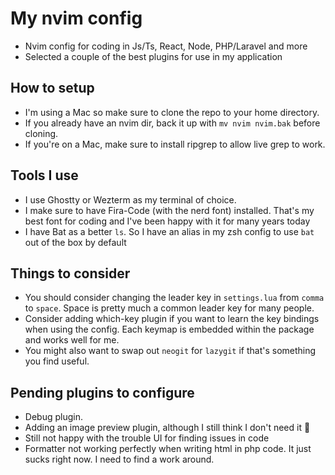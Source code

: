 # My nvim config
- Nvim config for coding in Js/Ts, React, Node, PHP/Laravel and more
- Selected a couple of the best plugins for use in my application

## How to setup
- I'm using a Mac so make sure to clone the repo to your home directory. 
- If you already have an nvim dir, back it up with `mv nvim nvim.bak` before cloning.
- If you're on a Mac, make sure to install ripgrep to allow live grep to work.

## Tools I use
- I use Ghostty or Wezterm as my terminal of choice.
- I make sure to have Fira-Code (with the nerd font) installed. That's my best font for coding and I've been happy with it for many years today
- I have Bat as a better `ls`. So I have an alias in my zsh config to use `bat` out of the box by default

## Things to consider
- You should consider changing the leader key in `settings.lua` from `comma` to `space`. Space is pretty much a common leader key
for many people.
- Consider adding which-key plugin if you want to learn the key bindings when using the config. Each keymap is embedded within
the package and works well for me.
- You might also want to swap out `neogit` for `lazygit` if that's something you find useful.

## Pending plugins to configure
- Debug plugin.
- Adding an image preview plugin, although I still think I don't need it 🤫
- Still not happy with the trouble UI for finding issues in code
- Formatter not working perfectly when writing html in php code. It just sucks right now. I need to find a work around.
